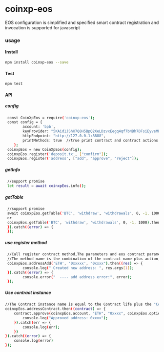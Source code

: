 # coinxp-eos
EOS configuration is simplified and specified smart contract registration and invocation is supported for javascript

### usage
#### Install
```bash
npm install coinxp-eos --save
```
#### Test
```bash
npm test
```
#### API

##### config
```bash
 const CoinXpEos = require('coinxp-eos');
 const config = {
        account: 'bpb',
        keyProvider: "5KAid1JShX7Q8H5BpQ2XeLDzvxEegq4qf7bNBh7DFsiEyveMPg2",
        httpEndpoint: "http://127.0.0.1:8888",
        printMethods: true  //true print contract and contract actions
    };
 coinxpEos = new CoinXpEos(config);
 coinxpEos.register('deposit.tx', ["confirm"]);
 coinxpEos.register('address', ["add", "approve", "reject"]);
```
##### getInfo
```bash
 //support promise
 let result = await coinxpEos.info(); 
```
##### getTable
```bash
 //support promise
 await coinxpEos.getTable('BTC', 'withdraw', 'withdrawals', 0, -1, 1000)
 or
 coinxpEos.getTable('BTC', 'withdraw', 'withdrawals', 0, -1, 1000).then((result)=>{
 }).catch((error) => {
 });
```
##### use register method
```bash
 //Call register contract method,The parameters and eos contract parameters are the same
 //The method name is the combination of the contract name plus action, hump
 coinxpEos.addressAdd('ETH', '0xxxxx', "0xxxx").then((res) => {
        console.log(" Created new address: ", res.args[1]);
 }).catch((error) => {
        console.error("  ---- add address error:", error);
 });
```
##### Use contract instance
```bash
//The Contract instance name is equal to the Contract life plus the "Contract" keyword at registration
coinxpEos.addressContract.then((contract) => {
    contract.approve(coinxpEos.account, "ETH", "0xxxx", coinxpEos.options).then(result => {
        console.log("Approved address: 0xxxx");
    }).catch(err => {
        console.log(err);
    })
}).catch((error) => {
    console.log(error)
});
```